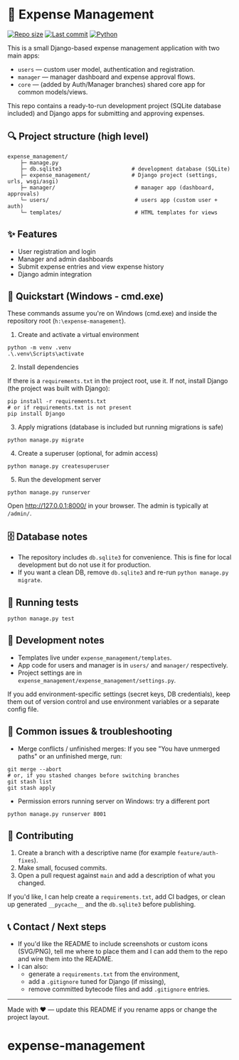 # 💸 Expense Management

[![Repo size](https://img.shields.io/github/repo-size/Gentleman08/expense-management?style=flat-square)](https://github.com/Gentleman08/expense-management)
[![Last commit](https://img.shields.io/github/last-commit/Gentleman08/expense-management?style=flat-square)](https://github.com/Gentleman08/expense-management/commits/main)
[![Python](https://img.shields.io/badge/python-3.10%2B-blue?style=flat-square)](https://www.python.org/)

This is a small Django-based expense management application with two main apps:

- `users` — custom user model, authentication and registration.
- `manager` — manager dashboard and expense approval flows.
- `core` — (added by Auth/Manager branches) shared core app for common models/views.

This repo contains a ready-to-run development project (SQLite database included) and Django apps for submitting and approving expenses.

## 🔍 Project structure (high level)

```
expense_management/
	├─ manage.py
	├─ db.sqlite3                      # development database (SQLite)
	├─ expense_management/             # Django project (settings, urls, wsgi/asgi)
	├─ manager/                         # manager app (dashboard, approvals)
	└─ users/                           # users app (custom user + auth)
	└─ templates/                       # HTML templates for views
```

## ✨ Features

- User registration and login
- Manager and admin dashboards
- Submit expense entries and view expense history
- Django admin integration

## 🚀 Quickstart (Windows - cmd.exe)

These commands assume you're on Windows (cmd.exe) and inside the repository root (`h:\expense-management`).

1. Create and activate a virtual environment

```batch
python -m venv .venv
.\.venv\Scripts\activate
```

2. Install dependencies

If there is a `requirements.txt` in the project root, use it. If not, install Django (the project was built with Django):

```batch
pip install -r requirements.txt
# or if requirements.txt is not present
pip install Django
```

3. Apply migrations (database is included but running migrations is safe)

```batch
python manage.py migrate
```

4. Create a superuser (optional, for admin access)

```batch
python manage.py createsuperuser
```

5. Run the development server

```batch
python manage.py runserver
```

Open http://127.0.0.1:8000/ in your browser. The admin is typically at `/admin/`.

## 🗄️ Database notes

- The repository includes `db.sqlite3` for convenience. This is fine for local development but do not use it for production.
- If you want a clean DB, remove `db.sqlite3` and re-run `python manage.py migrate`.

## 🧪 Running tests

```batch
python manage.py test
```

## 🧰 Development notes

- Templates live under `expense_management/templates`.
- App code for users and manager is in `users/` and `manager/` respectively.
- Project settings are in `expense_management/expense_management/settings.py`.

If you add environment-specific settings (secret keys, DB credentials), keep them out of version control and use environment variables or a separate config file.

## 🔧 Common issues & troubleshooting

- Merge conflicts / unfinished merges: If you see "You have unmerged paths" or an unfinished merge, run:

```batch
git merge --abort
# or, if you stashed changes before switching branches
git stash list
git stash apply
```

- Permission errors running server on Windows: try a different port

```batch
python manage.py runserver 8001
```

## 🧾 Contributing

1. Create a branch with a descriptive name (for example `feature/auth-fixes`).
2. Make small, focused commits.
3. Open a pull request against `main` and add a description of what you changed.

If you'd like, I can help create a `requirements.txt`, add CI badges, or clean up generated `__pycache__` and the `db.sqlite3` before publishing.

## 📞 Contact / Next steps

- If you'd like the README to include screenshots or custom icons (SVG/PNG), tell me where to place them and I can add them to the repo and wire them into the README.
- I can also:
  - generate a `requirements.txt` from the environment,
  - add a `.gitignore` tuned for Django (if missing),
  - remove committed bytecode files and add `.gitignore` entries.

---

Made with ❤️ — update this README if you rename apps or change the project layout.

# expense-management
